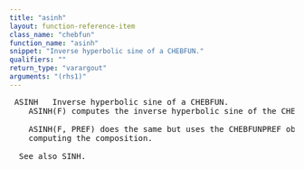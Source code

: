 ```yaml
---
title: "asinh"
layout: function-reference-item
class_name: "chebfun"
function_name: "asinh"
snippet: "Inverse hyperbolic sine of a CHEBFUN."
qualifiers: ""
return_type: "varargout"
arguments: "(rhs1)"
---
```


<pre class="help-text"> ASINH   Inverse hyperbolic sine of a CHEBFUN.
    ASINH(F) computes the inverse hyperbolic sine of the CHEBFUN F.
 
    ASINH(F, PREF) does the same but uses the CHEBFUNPREF object PREF when
    computing the composition.
 
  See also SINH.
</pre>